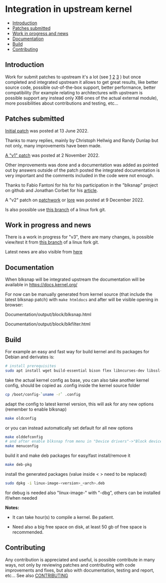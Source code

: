# Integration in upstream kernel

* [Introduction](#introduction)
* [Patches submitted](#patches-submitted)
* [Work in progress and news](#work-in-progress-and-news)
* [Documentation](#documentation)
* [Build](#build)
* [Contributing](#contributing)

## Introduction

Work for submit patches to upstream it's a lot (see [1](https://docs.kernel.org/process/5.Posting.html "Posting patches") [2](https://docs.kernel.org/process/submitting-patches.html "Submitting patches: the essential guide to getting your code into the kernel") [3](https://docs.kernel.org/process/submit-checklist.html "Linux Kernel patch submission checklist") )
but once completed and integrated upstream it allows to get great results,
like better source code, possible out-of-the-box support, better performance,
better compatibility (for example relating to architectures with upstream is
possible support any instead only X86 ones of the actual external module),
more possibilities about contributions and testing, etc...

## Patches submitted

[Initial patch](https://lore.kernel.org/linux-block/1655135593-1900-1-git-send-email-sergei.shtepa@veeam.com/) was posted at 13 June 2022.

Thanks to many replies, mainly by Christoph Hellwig and Randy Dunlap but not only,
many improvements have been made.

[A "v1" patch](https://lore.kernel.org/lkml/20221102155101.4550-1-sergei.shtepa@veeam.com/) was posted at 2 November 2022.

Other improvements was done and a documentation was added as pointed out by answers
outside of the patch posted the integrated documentation is very important
and the comments included in the code were not enough.

Thanks to Fabio Fantoni for his for his participation in the "blksnap" project on github
and Jonathan Corbet for his [article](https://lwn.net/Articles/914031/).

A "v2" patch on [patchwork](https://patchwork.kernel.org./project/linux-block/list/?series=703315) or [lore](https://lore.kernel.org/linux-block/20221209142331.26395-1-sergei.shtepa@veeam.com/) was posted at 9 December 2022.

Is also possible use [this branch](https://github.com/SergeiShtepa/linux/commits/blksnap_lk6.1-rc8_v5) of a linux fork git.

## Work in progress and news

There is a work in progress for "v3", there are many changes,
is possible view/test it from [this branch](https://github.com/SergeiShtepa/linux/tree/blksnap-master) of a linux fork git.

Latest news are also visible from [here](https://github.com/veeam/blksnap/issues/2)

## Documentation

When blksnap will be integrated upstream the documentation will be available in
https://docs.kernel.org/

For now can be manually generated from kernel source (that include the latest
blksnap patch) with `make htmldocs` and after will be visible opening in browser:

Documentation/output/block/blksnap.html

Documentation/output/block/blkfilter.html

## Build

For example an easy and fast way for build kernel and its packages for Debian and
derivates is:
``` bash
# install prerequisites
sudo apt install wget build-essential bison flex libncurses-dev libssl-dev libelf-dev dwarves
```
take the actual kernel config as base, you can also take another kernel config,
should be copied as .config inside the kernel source folder
``` bash
cp /boot/config-`uname -r` .config
```
adapt the config to latest kernel version, this will ask for any new options
(remember to enable blksnap)
``` bash
make oldconfig
```
or you can instead automatically set default for all new options
``` bash
make olddefconfig
# and after enable blksnap from menu in "Device drivers"->"Block devices"
make menuconfig
```
build it and make deb packages for easy/fast install/remove it
``` bash
make deb-pkg
```
install the generated packages (value inside < > need to be replaced)
``` bash
sudo dpkg -i linux-image-<version>_<arch>.deb
```
for debug is needed also "linux-image-" with "-dbg", others can be installed if/when needed

**Notes:**

- It can take hour(s) to compile a kernel. Be patient.

- Need also a big free space on disk, at least 50 gb of free space is recommended.

## Contributing

Any contribution is appreciated and useful, is possible contribute in many ways,
not only by reviewing patches and contributing with code improvements and fixes,
but also with documentation, testing and report, etc...
See also [CONTRIBUTING](../CONTRIBUTING.md)
